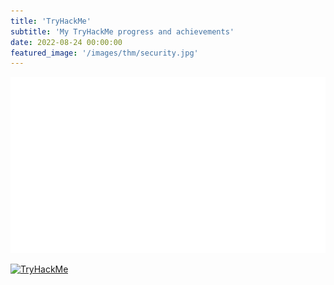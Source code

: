 ```yaml
---
title: 'TryHackMe'
subtitle: 'My TryHackMe progress and achievements'
date: 2022-08-24 00:00:00
featured_image: '/images/thm/security.jpg'
---
```


![TryHackMe](/images/thm/logo_0.png)

[![TryHackMe](https://tryhackme-badges.s3.amazonaws.com/ITronin.png "My TryHackMe profile")](https://tryhackme.com/p/ITronin)

<script src="https://tryhackme.com/badge/467129"></script>
